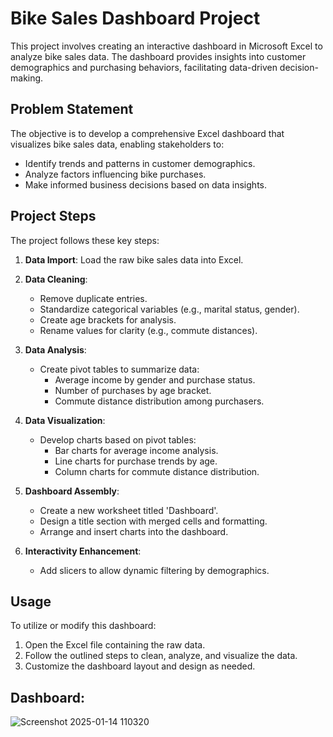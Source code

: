 # Bike Sales Dashboard Project

This project involves creating an interactive dashboard in Microsoft Excel to analyze bike sales data. The dashboard provides insights into customer demographics and purchasing behaviors, facilitating data-driven decision-making.

## Problem Statement

The objective is to develop a comprehensive Excel dashboard that visualizes bike sales data, enabling stakeholders to:

- Identify trends and patterns in customer demographics.
- Analyze factors influencing bike purchases.
- Make informed business decisions based on data insights.

## Project Steps

The project follows these key steps:

1. **Data Import**: Load the raw bike sales data into Excel.

2. **Data Cleaning**:
   - Remove duplicate entries.
   - Standardize categorical variables (e.g., marital status, gender).
   - Create age brackets for analysis.
   - Rename values for clarity (e.g., commute distances).

3. **Data Analysis**:
   - Create pivot tables to summarize data:
     - Average income by gender and purchase status.
     - Number of purchases by age bracket.
     - Commute distance distribution among purchasers.

4. **Data Visualization**:
   - Develop charts based on pivot tables:
     - Bar charts for average income analysis.
     - Line charts for purchase trends by age.
     - Column charts for commute distance distribution.

5. **Dashboard Assembly**:
   - Create a new worksheet titled 'Dashboard'.
   - Design a title section with merged cells and formatting.
   - Arrange and insert charts into the dashboard.

6. **Interactivity Enhancement**:
   - Add slicers to allow dynamic filtering by demographics.

## Usage

To utilize or modify this dashboard:

1. Open the Excel file containing the raw data.
2. Follow the outlined steps to clean, analyze, and visualize the data.
3. Customize the dashboard layout and design as needed.

## Dashboard:

![Screenshot 2025-01-14 110320](https://github.com/user-attachments/assets/1ad04ee8-4641-463d-835b-df8aa6440512)

 
